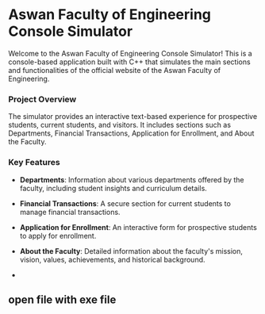 # Aswan Faculty of Engineering Console Simulator

Welcome to the Aswan Faculty of Engineering Console Simulator! This is a console-based application built with C++ that simulates the main sections and functionalities of the official website of the Aswan Faculty of Engineering.

### Project Overview

The simulator provides an interactive text-based experience for prospective students, current students, and visitors. It includes sections such as Departments, Financial Transactions, Application for Enrollment, and About the Faculty.

### Key Features

- **Departments**: Information about various departments offered by the faculty, including student insights and curriculum details.
- **Financial Transactions**: A secure section for current students to manage financial transactions.
- **Application for Enrollment**: An interactive form for prospective students to apply for enrollment.
- **About the Faculty**: Detailed information about the faculty's mission, vision, values, achievements, and historical background.

- 
## open file with exe file 
